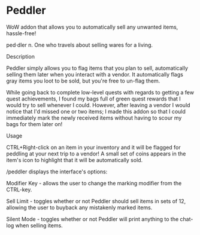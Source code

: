 Peddler
=======

WoW addon that allows you to automatically sell any unwanted items, hassle-free!

ped·dler
n.
One who travels about selling wares for a living.

Description

Peddler simply allows you to flag items that you plan to sell, automatically selling them later when you interact with a vendor. It automatically flags gray items you loot to be sold, but you're free to un-flag them.

While going back to complete low-level quests with regards to getting a few quest achievements, I found my bags full of green quest rewards that I would try to sell whenever I could. However, after leaving a vendor I would notice that I'd missed one or two items; I made this addon so that I could immediately mark the newly received items without having to scour my bags for them later on!



Usage

CTRL+Right-click on an item in your inventory and it will be flagged for peddling at your next trip to a vendor! A small set of coins appears in the item's icon to highlight that it will be automatically sold.

/peddler displays the interface's options:

Modifier Key - allows the user to change the marking modifier from the CTRL-key.

Sell Limit - toggles whether or not Peddler should sell items in sets of 12, allowing the user to buyback any mistakenly marked items.

Silent Mode - toggles whether or not Peddler will print anything to the chat-log when selling items.
